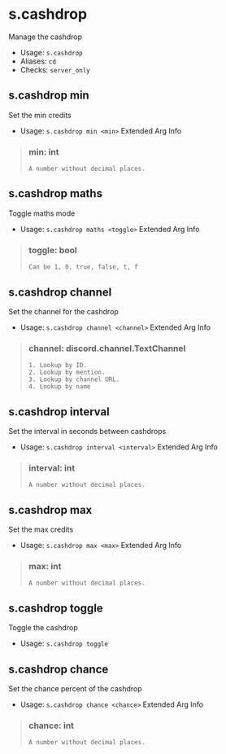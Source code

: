 # s.cashdrop
Manage the cashdrop<br/>
 - Usage: `s.cashdrop`
 - Aliases: `cd`
 - Checks: `server_only`
## s.cashdrop min
Set the min credits<br/>
 - Usage: `s.cashdrop min <min>`
Extended Arg Info
> ### min: int
> ```
> A number without decimal places.
> ```
## s.cashdrop maths
Toggle maths mode<br/>
 - Usage: `s.cashdrop maths <toggle>`
Extended Arg Info
> ### toggle: bool
> ```
> Can be 1, 0, true, false, t, f
> ```
## s.cashdrop channel
Set the channel for the cashdrop<br/>
 - Usage: `s.cashdrop channel <channel>`
Extended Arg Info
> ### channel: discord.channel.TextChannel
> 
> 
>     1. Lookup by ID.
>     2. Lookup by mention.
>     3. Lookup by channel URL.
>     4. Lookup by name
> 
>     
## s.cashdrop interval
Set the interval in seconds between cashdrops<br/>
 - Usage: `s.cashdrop interval <interval>`
Extended Arg Info
> ### interval: int
> ```
> A number without decimal places.
> ```
## s.cashdrop max
Set the max credits<br/>
 - Usage: `s.cashdrop max <max>`
Extended Arg Info
> ### max: int
> ```
> A number without decimal places.
> ```
## s.cashdrop toggle
Toggle the cashdrop<br/>
 - Usage: `s.cashdrop toggle`
## s.cashdrop chance
Set the chance percent of the cashdrop<br/>
 - Usage: `s.cashdrop chance <chance>`
Extended Arg Info
> ### chance: int
> ```
> A number without decimal places.
> ```

